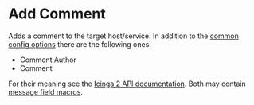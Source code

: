 # Add Comment

Adds a comment to the target host/service. In addition to the
[common config options](07-common-config-options.md) there are the following
ones:

* Comment Author
* Comment

For their meaning see the [Icinga 2 API documentation](https://www.icinga.com/docs/icinga2/latest/doc/12-icinga2-api/#add-comment).
Both may contain [message field macros](../03-field-macros.md).
